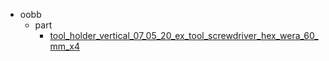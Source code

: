 * oobb
  * part
    * [tool_holder_vertical_07_05_20_ex_tool_screwdriver_hex_wera_60_mm_x4](oobb/part/tool_holder_vertical_07_05_20_ex_tool_screwdriver_hex_wera_60_mm_x4)
